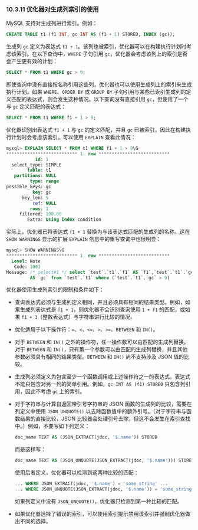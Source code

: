 ### 10.3.11 优化器对生成列索引的使用

MySQL 支持对生成列进行索引。例如：

```sql
CREATE TABLE t1 (f1 INT, gc INT AS (f1 + 1) STORED, INDEX (gc));
```

生成列 `gc` 定义为表达式 `f1 + 1`。该列也被索引，优化器可以在构建执行计划时考虑该索引。在以下查询中，`WHERE` 子句引用 `gc`，优化器会考虑该列上的索引是否会产生更有效的计划：

```sql
SELECT * FROM t1 WHERE gc > 9;
```

即使查询中没有直接按名称引用这些列，优化器也可以使用生成列上的索引来生成执行计划。如果 `WHERE`、`ORDER BY` 或 `GROUP BY` 子句引用与某些已索引生成列的定义匹配的表达式，则会发生这种情况。以下查询没有直接引用 `gc`，但使用了一个与 `gc` 定义匹配的表达式：

```sql
SELECT * FROM t1 WHERE f1 + 1 > 9;
```

优化器识别出表达式 `f1 + 1` 与 `gc` 的定义匹配，并且 `gc` 已被索引，因此在构建执行计划时会考虑该索引。可以使用 `EXPLAIN` 查看此情况：

```sql
mysql> EXPLAIN SELECT * FROM t1 WHERE f1 + 1 > 9\G
*************************** 1. row ***************************
           id: 1
  select_type: SIMPLE
        table: t1
   partitions: NULL
         type: range
possible_keys: gc
          key: gc
      key_len: 5
          ref: NULL
         rows: 1
     filtered: 100.00
        Extra: Using index condition
```

实际上，优化器已将表达式 `f1 + 1` 替换为与该表达式匹配的生成列的名称。这在 `SHOW WARNINGS` 显示的扩展 `EXPLAIN` 信息中的重写查询中也很明显：

```sql
mysql> SHOW WARNINGS\G
*************************** 1. row ***************************
  Level: Note
   Code: 1003
Message: /* select#1 */ select `test`.`t1`.`f1` AS `f1`,`test`.`t1`.`gc`
         AS `gc` from `test`.`t1` where (`test`.`t1`.`gc` > 9)
```

优化器使用生成列索引的限制和条件如下：

- 查询表达式必须与生成列定义相同，并且必须具有相同的结果类型。例如，如果生成列表达式是 `f1 + 1`，则优化器不会识别查询使用 `1 + f1` 的匹配，或如果 `f1 + 1`（整数表达式）与字符串进行比较的情况。

- 优化适用于以下操作符：`=`、`<`、`<=`、`>`、`>=`、`BETWEEN` 和 `IN()`。

- 对于 `BETWEEN` 和 `IN()` 之外的操作符，任一操作数可以由匹配的生成列替换。对于 `BETWEEN` 和 `IN()`，只有第一个参数可以由匹配的生成列替换，并且其他参数必须具有相同的结果类型。`BETWEEN` 和 `IN()` 尚不支持涉及 JSON 值的比较。

- 生成列必须定义为包含至少一个函数调用或上述操作符之一的表达式。表达式不能只包含对另一列的简单引用。例如，`gc INT AS (f1) STORED` 只包含列引用，因此不考虑 `gc` 上的索引。

- 对于字符串与计算自返回带引号字符串的 JSON 函数的生成列的比较，需要在列定义中使用 `JSON_UNQUOTE()` 以去除函数值中的额外引号。（对于字符串与函数结果的直接比较，JSON 比较器会处理引号去除，但这不会发生在索引查找中。）例如，不要写如下列定义：

  ```sql
  doc_name TEXT AS (JSON_EXTRACT(jdoc, '$.name')) STORED
  ```

  而是这样写：

  ```sql
  doc_name TEXT AS (JSON_UNQUOTE(JSON_EXTRACT(jdoc, '$.name'))) STORED
  ```

  使用后者定义，优化器可以检测到这两种比较的匹配：

  ```sql
  ... WHERE JSON_EXTRACT(jdoc, '$.name') = 'some_string' ...
  ... WHERE JSON_UNQUOTE(JSON_EXTRACT(jdoc, '$.name')) = 'some_string' ...
  ```

  如果列定义中没有 `JSON_UNQUOTE()`，优化器只检测到第一种比较的匹配。

- 如果优化器选择了错误的索引，可以使用索引提示禁用该索引并强制优化器做出不同的选择。